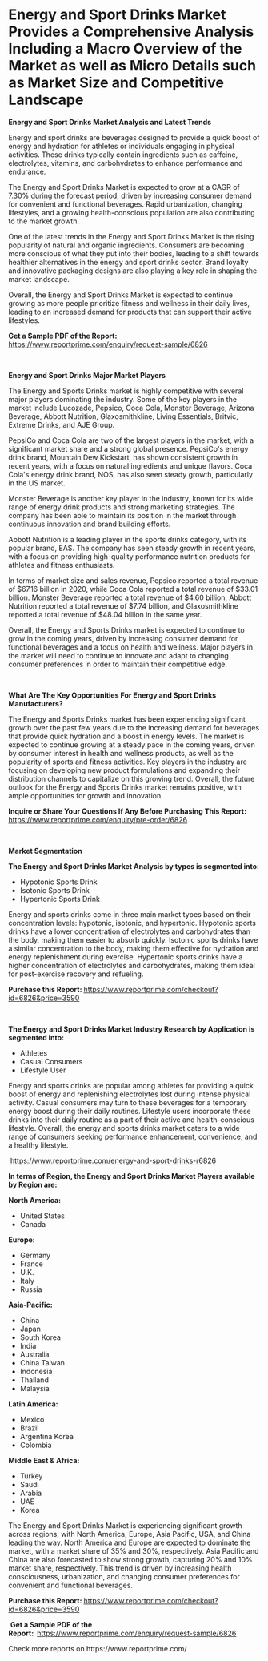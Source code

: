 <p><h1>Energy and Sport Drinks Market Provides a Comprehensive Analysis Including a Macro Overview of the Market as well as Micro Details such as Market Size and Competitive Landscape</h1></p><p><strong>Energy and Sport Drinks Market Analysis and Latest Trends</strong></p>
<p><p>Energy and sport drinks are beverages designed to provide a quick boost of energy and hydration for athletes or individuals engaging in physical activities. These drinks typically contain ingredients such as caffeine, electrolytes, vitamins, and carbohydrates to enhance performance and endurance.</p><p>The Energy and Sport Drinks Market is expected to grow at a CAGR of 7.30% during the forecast period, driven by increasing consumer demand for convenient and functional beverages. Rapid urbanization, changing lifestyles, and a growing health-conscious population are also contributing to the market growth.</p><p>One of the latest trends in the Energy and Sport Drinks Market is the rising popularity of natural and organic ingredients. Consumers are becoming more conscious of what they put into their bodies, leading to a shift towards healthier alternatives in the energy and sport drinks sector. Brand loyalty and innovative packaging designs are also playing a key role in shaping the market landscape.</p><p>Overall, the Energy and Sport Drinks Market is expected to continue growing as more people prioritize fitness and wellness in their daily lives, leading to an increased demand for products that can support their active lifestyles.</p></p>
<p><strong>Get a Sample PDF of the Report:&nbsp;</strong> <a href="https://www.reportprime.com/enquiry/request-sample/6826">https://www.reportprime.com/enquiry/request-sample/6826</a></p>
<p>&nbsp;</p>
<p><strong>Energy and Sport Drinks Major Market Players</strong></p>
<p><p>The Energy and Sports Drinks market is highly competitive with several major players dominating the industry. Some of the key players in the market include Lucozade, Pepsico, Coca Cola, Monster Beverage, Arizona Beverage, Abbott Nutrition, Glaxosmithkline, Living Essentials, Britvic, Extreme Drinks, and AJE Group.</p><p>PepsiCo and Coca Cola are two of the largest players in the market, with a significant market share and a strong global presence. PepsiCo's energy drink brand, Mountain Dew Kickstart, has shown consistent growth in recent years, with a focus on natural ingredients and unique flavors. Coca Cola's energy drink brand, NOS, has also seen steady growth, particularly in the US market.</p><p>Monster Beverage is another key player in the industry, known for its wide range of energy drink products and strong marketing strategies. The company has been able to maintain its position in the market through continuous innovation and brand building efforts.</p><p>Abbott Nutrition is a leading player in the sports drinks category, with its popular brand, EAS. The company has seen steady growth in recent years, with a focus on providing high-quality performance nutrition products for athletes and fitness enthusiasts.</p><p>In terms of market size and sales revenue, Pepsico reported a total revenue of $67.16 billion in 2020, while Coca Cola reported a total revenue of $33.01 billion. Monster Beverage reported a total revenue of $4.60 billion, Abbott Nutrition reported a total revenue of $7.74 billion, and Glaxosmithkline reported a total revenue of $48.04 billion in the same year.</p><p>Overall, the Energy and Sports Drinks market is expected to continue to grow in the coming years, driven by increasing consumer demand for functional beverages and a focus on health and wellness. Major players in the market will need to continue to innovate and adapt to changing consumer preferences in order to maintain their competitive edge.</p></p>
<p>&nbsp;</p>
<p><strong>What Are The Key Opportunities For Energy and Sport Drinks Manufacturers?</strong></p>
<p><p>The Energy and Sports Drinks market has been experiencing significant growth over the past few years due to the increasing demand for beverages that provide quick hydration and a boost in energy levels. The market is expected to continue growing at a steady pace in the coming years, driven by consumer interest in health and wellness products, as well as the popularity of sports and fitness activities. Key players in the industry are focusing on developing new product formulations and expanding their distribution channels to capitalize on this growing trend. Overall, the future outlook for the Energy and Sports Drinks market remains positive, with ample opportunities for growth and innovation.</p></p>
<p><strong>Inquire or Share Your Questions If Any Before Purchasing This Report:</strong> <a href="https://www.reportprime.com/enquiry/pre-order/6826">https://www.reportprime.com/enquiry/pre-order/6826</a></p>
<p>&nbsp;</p>
<p><strong>Market Segmentation</strong></p>
<p><strong>The Energy and Sport Drinks Market Analysis by types is segmented into:</strong></p>
<p><ul><li>Hypotonic Sports Drink</li><li>Isotonic Sports Drink</li><li>Hypertonic Sports Drink</li></ul></p>
<p><p>Energy and sports drinks come in three main market types based on their concentration levels: hypotonic, isotonic, and hypertonic. Hypotonic sports drinks have a lower concentration of electrolytes and carbohydrates than the body, making them easier to absorb quickly. Isotonic sports drinks have a similar concentration to the body, making them effective for hydration and energy replenishment during exercise. Hypertonic sports drinks have a higher concentration of electrolytes and carbohydrates, making them ideal for post-exercise recovery and refueling.</p></p>
<p><strong>Purchase this Report:&nbsp;</strong><a href="https://www.reportprime.com/checkout?id=6826&price=3590">https://www.reportprime.com/checkout?id=6826&price=3590</a></p>
<p>&nbsp;</p>
<p><strong>The Energy and Sport Drinks Market Industry Research by Application is segmented into:</strong></p>
<p><ul><li>Athletes</li><li>Casual Consumers</li><li>Lifestyle User</li></ul></p>
<p><p>Energy and sports drinks are popular among athletes for providing a quick boost of energy and replenishing electrolytes lost during intense physical activity. Casual consumers may turn to these beverages for a temporary energy boost during their daily routines. Lifestyle users incorporate these drinks into their daily routine as a part of their active and health-conscious lifestyle. Overall, the energy and sports drinks market caters to a wide range of consumers seeking performance enhancement, convenience, and a healthy lifestyle.</p></p>
<p><a href="https://www.reportprime.com/energy-and-sport-drinks-r6826">&nbsp;https://www.reportprime.com/energy-and-sport-drinks-r6826</a></p>
<p><strong>In terms of Region, the Energy and Sport Drinks Market Players available by Region are:</strong></p>
<p>
    <p> <strong> North America: </strong>
        <ul>
            <li>United States</li>
            <li>Canada</li>
        </ul>
        </p> 
    <p> <strong> Europe: </strong>
        <ul>
            <li>Germany</li>
            <li>France</li>
            <li>U.K.</li>
            <li>Italy</li>
            <li>Russia</li>
        </ul>
        </p> 
    <p> <strong> Asia-Pacific: </strong>
        <ul>
            <li>China</li>
            <li>Japan</li>
            <li>South Korea</li>
            <li>India</li>
            <li>Australia</li>
            <li>China Taiwan</li>
            <li>Indonesia</li>
            <li>Thailand</li>
            <li>Malaysia</li>
        </ul>
        </p> 
    <p> <strong> Latin America: </strong>
        <ul>
            <li>Mexico</li>
            <li>Brazil</li>
            <li>Argentina Korea</li>
            <li>Colombia</li>
        </ul>
        </p> 
    <p> <strong> Middle East & Africa: </strong>
        <ul>
            <li>Turkey</li>
            <li>Saudi</li>
            <li>Arabia</li>
            <li>UAE</li>
            <li>Korea</li>
        </ul>
    </p>
    </p>
<p><p>The Energy and Sport Drinks Market is experiencing significant growth across regions, with North America, Europe, Asia Pacific, USA, and China leading the way. North America and Europe are expected to dominate the market, with a market share of 35% and 30%, respectively. Asia Pacific and China are also forecasted to show strong growth, capturing 20% and 10% market share, respectively. This trend is driven by increasing health consciousness, urbanization, and changing consumer preferences for convenient and functional beverages.</p></p>
<p><strong>Purchase this Report: </strong><a href="https://www.reportprime.com/checkout?id=6826&price=3590">https://www.reportprime.com/checkout?id=6826&price=3590</a></p>
<p>&nbsp;<strong>Get a Sample PDF of the Report:&nbsp;&nbsp;</strong><a href="https://www.reportprime.com/enquiry/request-sample/6826">https://www.reportprime.com/enquiry/request-sample/6826</a></p>
<p><strong></strong></p>
<p>Check more reports on https://www.reportprime.com/</p>
